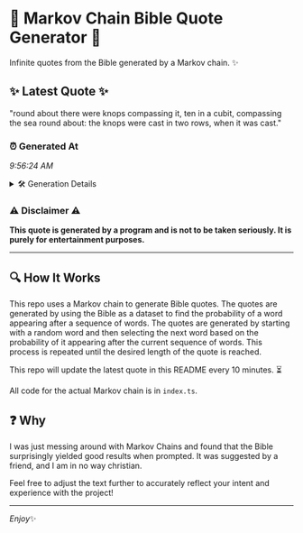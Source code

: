 # 📖 Markov Chain Bible Quote Generator 📖

Infinite quotes from the Bible generated by a Markov chain. ✨

## ✨ Latest Quote ✨
"round about there were knops compassing it, ten in a cubit, compassing the sea round about: the knops were cast in two rows, when it was cast."

### ⏰ Generated At
*9:56:24 AM*

<details>
    <summary>🛠️ Generation Details</summary>
    <p>
        <strong>🌱 Seed:</strong> round<br>
        <strong>🔄 Iterations:</strong> 26<br>
        <strong>📜 Context History:</strong><br>[ round ]: about<br>[ round, about ]: there<br>[ round, about, there ]: were<br>[ round, about, there, were ]: knops<br>[ round, about, there, were, knops ]: compassing<br>[ round, about, there, were, knops, compassing ]: it,<br>[ about, there, were, knops, compassing, it, ]: ten<br>[ there, were, knops, compassing, it,, ten ]: in<br>[ were, knops, compassing, it,, ten, in ]: a<br>[ knops, compassing, it,, ten, in, a ]: cubit,<br>[ compassing, it,, ten, in, a, cubit, ]: compassing<br>[ it,, ten, in, a, cubit,, compassing ]: the<br>[ ten, in, a, cubit,, compassing, the ]: sea<br>[ in, a, cubit,, compassing, the, sea ]: round<br>[ a, cubit,, compassing, the, sea, round ]: about:<br>[ cubit,, compassing, the, sea, round, about: ]: the<br>[ compassing, the, sea, round, about:, the ]: knops<br>[ the, sea, round, about:, the, knops ]: were<br>[ sea, round, about:, the, knops, were ]: cast<br>[ round, about:, the, knops, were, cast ]: in<br>[ about:, the, knops, were, cast, in ]: two<br>[ the, knops, were, cast, in, two ]: rows,<br>[ knops, were, cast, in, two, rows, ]: when<br>[ were, cast, in, two, rows,, when ]: it<br>[ cast, in, two, rows,, when, it ]: was<br>[ in, two, rows,, when, it, was ]: cast.<br>
    </p>
</details>

### ⚠️ Disclaimer ⚠️
**This quote is generated by a program and is not to be taken seriously. It is purely for entertainment purposes.**

---

## 🔍 How It Works

This repo uses a Markov chain to generate Bible quotes. The quotes are generated by using the Bible as a dataset to find the probability of a word appearing after a sequence of words. The quotes are generated by starting with a random word and then selecting the next word based on the probability of it appearing after the current sequence of words. This process is repeated until the desired length of the quote is reached.

This repo will update the latest quote in this README every 10 minutes. ⏳

All code for the actual Markov chain is in `index.ts`.

## ❓ Why

I was just messing around with Markov Chains and found that the Bible surprisingly yielded good results when prompted. 
It was suggested by a friend, and I am in no way christian.

Feel free to adjust the text further to accurately reflect your intent and experience with the project!

---

*Enjoy*✨
